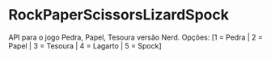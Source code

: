 # RockPaperScissorsLizardSpock
API para o jogo Pedra, Papel, Tesoura versão Nerd. Opções: [1 = Pedra | 2 = Papel | 3 = Tesoura | 4 = Lagarto | 5 = Spock]
